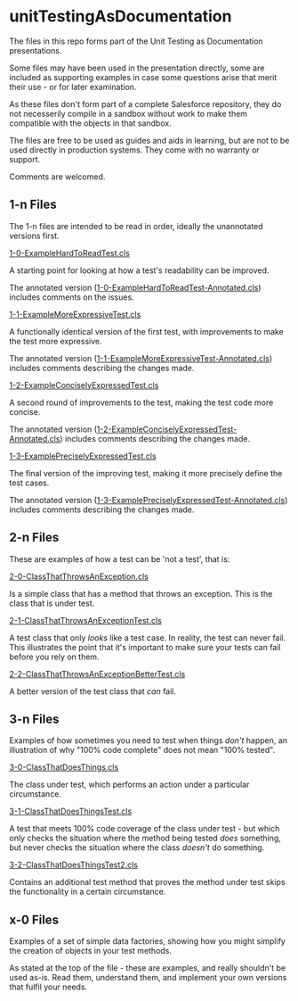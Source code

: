 # unitTestingAsDocumentation

The files in this repo forms part of the Unit Testing as Documentation presentations.

Some files may have been used in the presentation directly, some are included as supporting examples in case some questions arise that merit their use - or for later examination.

As these files don't form part of a complete Salesforce repository, they do not necesserily compile in a sandbox without work to make them compatible with the objects in that sandbox.

The files are free to be used as guides and aids in learning, but are not to be used directly in production systems.  They come with no warranty or support.

Comments are welcomed.

## 1-n Files

The 1-n files are intended to be read in order, ideally the unannotated versions first.

[1-0-ExampleHardToReadTest.cls](1-0-ExampleHardToReadTest.cls)

A starting point for looking at how a test's readability can be improved.

The annotated version ([1-0-ExampleHardToReadTest-Annotated.cls](1-0-ExampleHardToReadTest-Annotated.cls)) includes comments on the issues.

[1-1-ExampleMoreExpressiveTest.cls](1-1-ExampleMoreExpressiveTest.cls)

A functionally identical version of the first test, with improvements to make the test more expressive.

The annotated version ([1-1-ExampleMoreExpressiveTest-Annotated.cls](1-1-ExampleMoreExpressiveTest-Annotated.cls)) includes comments describing the changes made.

[1-2-ExampleConciselyExpressedTest.cls](1-2-ExampleConciselyExpressedTest.cls)

A second round of improvements to the test, making the test code more concise.

The annotated version ([1-2-ExampleConciselyExpressedTest-Annotated.cls](1-2-ExampleConciselyExpressedTest-Annotated.cls)) includes comments describing the changes made.


[1-3-ExamplePreciselyExpressedTest.cls](1-3-ExamplePreciselyExpressedTest.cls)

The final version of the improving test, making it more precisely define the test cases.

The annotated version ([1-3-ExamplePreciselyExpressedTest-Annotated.cls](1-3-ExamplePreciselyExpressedTest-Annotated.cls)) includes comments describing the changes made.

## 2-n Files

These are examples of how a test can be 'not a test', that is:

[2-0-ClassThatThrowsAnException.cls](2-0-ClassThatThrowsAnException.cls)

Is a simple class that has a method that throws an exception.  This is the class that is under test.

[2-1-ClassThatThrowsAnExceptionTest.cls](2-1-ClassThatThrowsAnExceptionTest.cls)

A test class that only *looks* like a test case.  In reality, the test can never fail.  This illustrates the point that it's important to make sure your tests can fail before you rely on them.

[2-2-ClassThatThrowsAnExceptionBetterTest.cls](2-2-ClassThatThrowsAnExceptionBetterTest.cls)

A better version of the test class that *can* fail.

## 3-n Files

Examples of how sometimes you need to test when things *don't* happen, an illustration of why "100% code complete" does not mean "100% tested".

[3-0-ClassThatDoesThings.cls](3-0-ClassThatDoesThings.cls)

The class under test, which performs an action under a particular circumstance.

[3-1-ClassThatDoesThingsTest.cls](3-1-ClassThatDoesThingsTest.cls)

A test that meets 100% code coverage of the class under test - but which only checks the situation where the method being tested *does* something, but never checks the situation where the class *doesn't* do something.

[3-2-ClassThatDoesThingsTest2.cls](3-2-ClassThatDoesThingsTest2.cls)

Contains an additional test method that proves the method under test skips the functionality in a certain circumstance.

## x-0 Files

Examples of a set of simple data factories, showing how you might simplify the creation of objects in your test methods.

As stated at the top of the file - these are examples, and really shouldn't be used as-is.  Read them, understand them, and implement your own versions that fulfil your needs.




